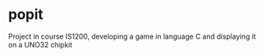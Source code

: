 # popit
Project in course IS1200, developing a game in language C and displaying it on a UNO32 chipkit

